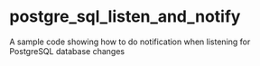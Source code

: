 # postgre_sql_listen_and_notify
A sample code showing how to do notification when listening for PostgreSQL database changes
